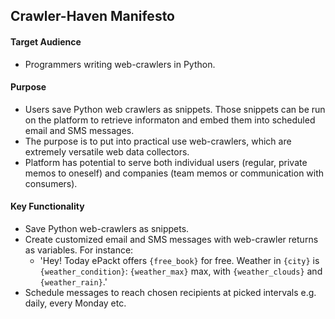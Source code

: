 ## Crawler-Haven Manifesto

#### Target Audience
+ Programmers writing web-crawlers in Python.

#### Purpose
+ Users save Python web crawlers as snippets. Those snippets can be run on the platform to retrieve informaton and embed them into scheduled email and SMS messages. 
+ The purpose is to put into practical use web-crawlers, which are extremely versatile web data collectors.
+ Platform has potential to serve both individual users (regular, private memos to oneself) and companies (team memos or communication with consumers).

#### Key Functionality
+ Save Python web-crawlers as snippets.
+ Create customized email and SMS messages with web-crawler returns as variables. For instance:
    + 'Hey! Today ePackt offers `{free_book}` for free. Weather in `{city}` is `{weather_condition}`: `{weather_max}` max,  with `{weather_clouds}` and `{weather_rain}`.'
+ Schedule messages to reach chosen recipients at picked intervals e.g. daily, every Monday etc.
